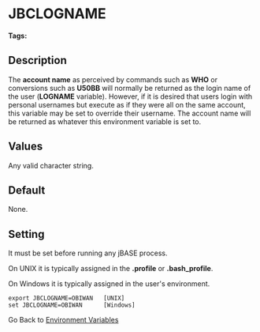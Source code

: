 # JBCLOGNAME

<PageHeader /> 

**Tags:**
<badge text='accounts' vertical='middle' />

## Description

The **account name** as perceived by commands such as **WHO** or conversions such as **U50BB** will normally be returned as the login name of the user (**LOGNAME** variable). However, if it is desired that users login with personal usernames but execute as if they were all on the same account, this variable may be set to override their username. The account name will be returned as whatever this environment variable is set to.

## Values

Any valid character string.

## Default

None.

## Setting

It must be set before running any jBASE process.

On UNIX it is typically assigned in the **.profile** or **.bash\_profile**.

On Windows it is typically assigned in the user's environment.

```
export JBCLOGNAME=OBIWAN   [UNIX]
set JBCLOGNAME=OBIWAN      [Windows]
```

Go Back to [Environment Variables](./../README.md)